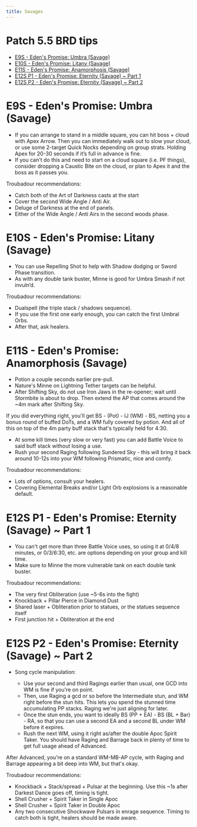 ```yaml
---
title: Savages
---
```

# Patch 5.5 BRD tips

* [E9S - Eden's Promise: Umbra (Savage)](#e9s)
* [E10S - Eden's Promise: Litany (Savage)](#e10s)
* [E11S - Eden's Promise: Anamorphosis (Savage)](#e11s)
* [E12S P1 - Eden's Promise: Eternity (Savage) ~ Part 1](#e12s-p1)
* [E12S P2 - Eden's Promise: Eternity (Savage) ~ Part 2](#e12s-p2)

# E9S - Eden's Promise: Umbra (Savage)

* If you can arrange to stand in a middle square, you can hit boss + cloud with Apex Arrow. Then you can immediately walk out to slow your cloud, or use some 2-target Quick Nocks depending on group strats.
  Holding Apex for 20-30 seconds if it’s full in advance is fine.
* If you can't do this and need to start on a cloud square (i.e. PF things), consider dropping a Caustic Bite on the cloud, or plan to Apex it and the boss as it passes you.

Troubadour recommendations:

* Catch both of the Art of Darkness casts at the start
* Cover the second Wide Angle / Anti Air.
* Deluge of Darkness at the end of panels.
* Either of the Wide Angle / Anti Airs in the second woods phase.

# E10S - Eden's Promise: Litany (Savage)

* You can use Repelling Shot to help with Shadow dodging or Sword Phase transition.
* As with any double tank buster, Minne is good for Umbra Smash if not invuln’d.

Troubadour recommendations:

* Dualspell (the triple stack / shadows sequence).
* If you use the first one early enough, you can catch the first Umbral Orbs.
* After that, ask healers.

# E11S - Eden's Promise: Anamorphosis (Savage)

* Potion a couple seconds earlier pre-pull.
* Nature's Minne on Lightning Tether targets can be helpful.
* After Shifting Sky, do not use Iron Jaws in the re-opener; wait until Stormbite is about to drop.  Then extend the AP that comes around the ~4m mark after Shifting Sky. 

If you did everything right, you'll get BS - (Pot) - IJ (WM) - BS,  netting you a bonus round of buffed DoTs, and a WM fully covered by potion. And all of this on top of the 4m party buff stack that's typically held for 4:30.

* At some kill times (very slow or very fast) you can add Battle Voice to said buff stack without losing a use.
* Rush your second Raging following Sundered Sky - this will bring it back around 10-12s into your WM following Prismatic, nice and comfy.

Troubadour recommendations:

* Lots of options, consult your healers.
* Covering Elemental Breaks and/or Light Orb explosions is a reasonable default.

# E12S P1 - Eden's Promise: Eternity (Savage) ~ Part 1

* You can't get more than three Battle Voice uses, so using it at 0/4/8 minutes, or 0/3/6:30, etc. are options depending on your group and kill time.
* Make sure to Minne the more vulnerable tank on each double tank buster.

Troubadour recommendations:

* The very first Obliteration (use ~5-6s into the fight)
* Knockback + Pillar Pierce in Diamond Dust
* Shared laser + Obliteration prior to statues, or the statues sequence itself
* First junction hit + Obliteration at the end

# E12S P2 - Eden's Promise: Eternity (Savage) ~ Part 2

* Song cycle manipulation:

  * Use your second and third Ragings earlier than usual, one GCD into WM is fine if you're on point. 
  * Then, use Raging a gcd or so before the Intermediate stun, and WM right before the stun hits. This lets you spend the stunned time accumulating PP stacks. Raging we're just aligning for later. 
  * Once the stun ends, you want to ideally BS (PP + EA) - BS (BL + Bar) - RA, so that you can use a second EA and a second BL under WM before it expires.
  * Rush the next WM, using it right as/after the double Apoc Spirit Taker. You should have Raging and Barrage back in plenty of time to get full usage ahead of Advanced.

After Advanced, you're on a standard WM-MB-AP cycle, with Raging and Barrage appearing a bit deep into WM, but that's okay. 

Troubadour recommendations:

* Knockback + Stack/spread + Pulsar at the beginning.  Use this ~1s after Darkest Dance goes off, timing is tight.
* Shell Crusher + Spirit Taker in Single Apoc
* Shell Crusher + Spirit Taker in Double Apoc
* Any two consecutive Shockwave Pulsars in enrage sequence. Timing to catch both is tight, healers should be made aware.
